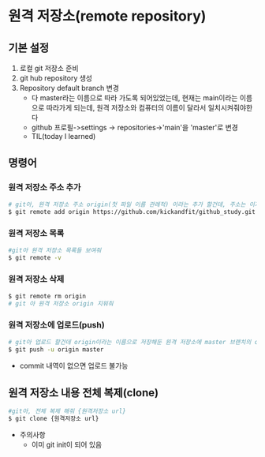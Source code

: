 # 원격 저장소(remote repository)

## 기본 설정

1. 로컬 git 저장소 준비
2. git hub repository 생성
3. Repository default branch 변경
   - 다 master라는 이름으로 따라 가도록 되어있었는데, 현재는 main이라는 이름으로 따라가게 되는데, 원격 저장소와 컴퓨터의 이름이 달라서 일치시켜줘야한다
   - github 프로필->settings -> repositories->'main'을 'master'로 변경
   - TIL(today I learned)

## 명령어

### 원격 저장소 주소 추가

```bash
# git아, 원격 저장소 주소 origin(첫 파일 이름 관례적) 이라는 추가 할건데, 주소는 이거야
$ git remote add origin https://github.com/kickandfit/github_study.git
```

### 원격 저장소 목록 

``` bash
#git아 원격 저장소 목록들 보여줘
$ git remote -v
```

### 원격 저장소 삭제

```bash
$ git remote rm origin
# git 아 원격 저장소 origin 지워줘
```

### 원격 저장소에 업로드(push)

```bash
# git아 업로드 할건데 origin이라는 이름으로 저장해둔 원격 저장소에 master 브랜치의 commit 내역들을 업로드 할거야
$ git push -u origin master
```

- commit 내역이 없으면 업로드 불가능

## 원격 저장소 내용 전체 복제(clone)

```bash
#git아, 전체 복제 해줘 {원격저장소 url}
$ git clone {원격저장소 url}
```

- 주의사항
  - 이미 git init이 되어 있음

